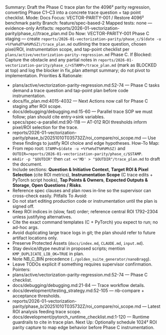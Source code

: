 Summary: Draft the Phase C trace plan for the 4096² parity regression, converting Phase C1–C3 into a concrete trace question + tap point checklist.
Mode: Docs
Focus: VECTOR-PARITY-001 / Restore 4096² benchmark parity
Branch: feature/spec-based-2
Mapped tests: none — evidence-only
Artifacts: reports/2026-01-vectorization-parity/phase_c/<STAMP>/trace_plan.md
Do Now: VECTOR-PARITY-001 Phase C staging — create `reports/2026-01-vectorization-parity/phase_c/$(date -u +%Y%m%dT%H%M%SZ)/trace_plan.md` outlining the trace question, chosen pixel/ROI, instrumentation scope, and tap-point checklist per `plans/active/vectorization-parity-regression.md` Phase C.
If Blocked: Capture the obstacle and any partial notes in `reports/2026-01-vectorization-parity/phase_c/<STAMP>/trace_plan.md` (mark as BLOCKED at top) and log the blocker in fix_plan attempt summary; do not pivot to implementation.
Priorities & Rationale:
- plans/active/vectorization-parity-regression.md:52-74 — Phase C tasks demand a trace question and tap-point plan before code instrumentation.
- docs/fix_plan.md:4015-4032 — Next Actions now call for Phase C staging after ROI scope.
- docs/debugging/debugging.md:15-60 — Parallel trace SOP we must follow; plan should cite entry→sink variables.
- specs/spec-a-parallel.md:90-118 — AT-012 ROI thresholds inform pixel/ROI selection for the trace.
- reports/2026-01-vectorization-parity/phase_b/20251010T035732Z/roi_compare/roi_scope.md — Use these findings to justify ROI choice and edge hypotheses.
How-To Map:
- From repo root: `STAMP=$(date -u +%Y%m%dT%H%M%SZ)` and `OUTDIR=reports/2026-01-vectorization-parity/phase_c/$STAMP`.
- `mkdir -p "$OUTDIR"` then `cat <<'MD' > "$OUTDIR"/trace_plan.md` to draft the document.
- Include sections: **Question & Initiative Context**, **Target ROI & Pixel Selection** (cite ROI metrics), **Instrumentation Scope** (C trace edits + PyTorch script hooks), **Tap Points & Owners**, **Expected Outputs & Storage**, **Open Questions / Risks**.
- Reference spec clauses and plan rows in-line so the supervisor can cross-check easily.
Pitfalls To Avoid:
- Do not start editing production code or instrumentation until the plan is signed off.
- Keep ROI indices in (slow, fast) order; reference central ROI 1792–2304 unless justifying alternatives.
- Cite the exact command templates (C + PyTorch) you expect to run; no ad-hoc args.
- Avoid duplicating large trace logs in git; the plan should refer to future artifact locations only.
- Preserve Protected Assets (`docs/index.md`, `CLAUDE.md`, `input.md`).
- Stay device/dtype neutral in proposed scripts; mention `KMP_DUPLICATE_LIB_OK=TRUE` in plan.
- Note NB_C_BIN precedence (`./golden_suite_generator/nanoBragg`).
- Leave TODOs explicit if something requires supervisor confirmation.
Pointers:
- plans/active/vectorization-parity-regression.md:52-74 — Phase C checklist.
- docs/debugging/debugging.md:21-84 — Trace workflow details.
- docs/development/testing_strategy.md:52-105 — nb-compare + acceptance thresholds.
- reports/2026-01-vectorization-parity/phase_b/20251010T035732Z/roi_compare/roi_scope.md — Latest ROI analysis feeding trace scope.
- docs/development/pytorch_runtime_checklist.md:1-120 — Runtime guardrails to cite in trace plan.
Next Up: Optionally schedule 1024² ROI parity capture to map edge behavior before Phase C instrumentation.
